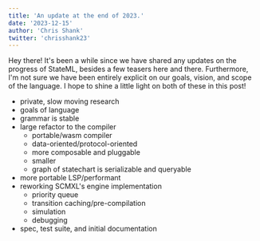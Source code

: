 ```yaml
---
title: 'An update at the end of 2023.'
date: '2023-12-15'
author: 'Chris Shank'
twitter: 'chrisshank23'
---
```


Hey there! It's been a while since we have shared any updates on the progress of StateML, besides a few teasers here and there. Furthermore, I'm not sure we have been entirely explicit on our goals, vision, and scope of the language. I hope to shine a little light on both of these in this post!

- private, slow moving research
- goals of language
- grammar is stable
- large refactor to the compiler
  - portable/wasm compiler
  - data-oriented/protocol-oriented
  - more composable and pluggable
  - smaller
  - graph of statechart is serializable and queryable
- more portable LSP/performant
- reworking SCMXL's engine implementation
  - priority queue
  - transition caching/pre-compilation
  - simulation
  - debugging
- spec, test suite, and initial documentation
